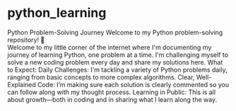 # python_learning
Python Problem-Solving Journey Welcome to my Python problem-solving repository! 🎯  
Welcome to my little corner of the internet where I'm documenting my journey of learning Python, one problem at a time. I'm challenging myself to solve a new coding problem every day and share my solutions here.
What to Expect:
Daily Challenges: I'm tackling a variety of Python problems daily, ranging from basic concepts to more complex algorithms.
Clear, Well-Explained Code: I’m making sure each solution is clearly commented so you can follow along with my thought process.
Learning in Public: This is all about growth—both in coding and in sharing what I learn along the way.
